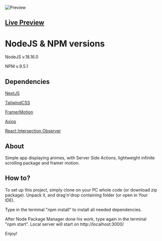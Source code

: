![Preview](https://i.ibb.co/3zLKQPT/Screenshot-1.png)

## [Live Preview](https://anime-vault-inky-theta.vercel.app/)

# NodeJS & NPM versions

NodeJS v.18.16.0

NPM v.9.5.1

## Dependencies

[NextJS](https://nextjs.org/)

[TailwindCSS](https://tailwindcss.com/)

[FramerMotion](https://framer.com/motion/)

[Axios](https://axios-http.com/docs/intro)

[React Intersection Observer](https://github.com/thebuilder/react-intersection-observer)

## About

Simple app displaying animes, with Server Side Actions, lightweight infinite scrolling package and framer motion.

## How to?

To set up this project, simply clone on your PC whole code (or download zip package). Unpack it, and drag'n'drop containing folder (or open in Your IDE).

Type in the terminal "npm install" to install all needed dependencies.

After Node Package Manager done his work, type again in the terminal "npm start". Local server will start on http://localhost:3000/

Enjoy!
